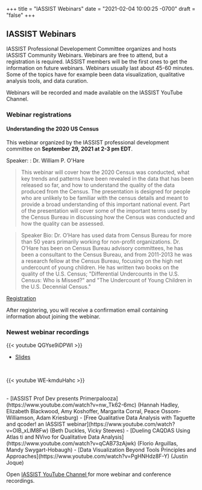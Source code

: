 +++
title = "IASSIST Webinars"
date = "2021-02-04 10:00:25 -0700"
draft = "false"
+++
## IASSIST Webinars

IASSIST Professional Developement Committee organizes and hosts IASSIST Community Webinars. Webinars are free to attend, but a registration is required. IASSIST members will be the first ones to get the information on future webinars. Webinars usually last about 45-60 minutes. Some of the topics have for example been data visualization, qualitative analysis tools, and data curation. 

Webinars will be recorded and made available on the IASSIST YouTube Channel.

### Webinar registrations

<!--No registrations open at the moment.-->


#### Understanding the 2020 US Census

This webinar organized by the IASSIST professional development committee on **September 29, 2021 at 2-3 pm EDT**. 

Speaker:
: Dr. William P. O'Hare

> This webinar will cover how the 2020 Census was conducted, what key trends and patterns have been revealed in the data that has been released so far, and how to understand the quality of the data produced from the Census. The presentation is designed for people who are unlikely to be familiar with the census details and meant to provide a broad understanding of this important national event. Part of the presentation will cover some of the important terms used by the Census Bureau in discussing how the Census was conducted and how the quality can be assessed.

> Speaker Bio: Dr. O’Hare has used data from Census Bureau for more than 50 years primarily working for non-profit organizations. Dr. O’Hare has been on Census Bureau advisory committees, he has been a consultant to the Census Bureau, and from 2011-2013 he was a research fellow at the Census Bureau, focusing on the high net undercount of young children. He has written two books on the quality of the U.S. Census; "Differential Undercounts in the U.S. Census: Who is Missed?" and "The Undercount of Young Children in the U.S. Decennial Census."

<a class="btn btn-template-main" href="https://myumi.ch/1p3AV" title="" >Registration <i class="fas fa-external-link-alt"></i></a>

After registering, you will receive a confirmation email containing information about joining the webinar.  


### Newest webinar recordings

{{< youtube QGYse9iDPWI >}}

- [Slides](https://t.co/b5wQXGVz9J "Webinar slides on Google Docs")

<br />

{{< youtube WE-kmduHahc >}}

<br />
- [IASSIST Prof Dev presents Primerpalooza](https://www.youtube.com/watch?v=nw_Tk62-6mc) (Hannah Hadley, Elizabeth Blackwood, Amy Koshoffer, Margarita Corral, Peace Ossom-Williamson, Adam Kriesburg)
- [Free Qualitative Data Analysis with Taguette and qcoder! an IASSIST webinar](https://www.youtube.com/watch?v=OIB_xLlM8Fw) (Beth Duckles, Vicky Steeves)
- [Dueling CAQDAS Using Atlas ti and NVivo for Qualitative Data Analysis](https://www.youtube.com/watch?v=qCAB73zAjwk) (Florio Arguillas, Mandy Swygart-Hobaugh)
- [Data Visualization Beyond Tools Principles and Approaches](https://www.youtube.com/watch?v=PgHNHdz8F-Y) (Justin Joque)

Open [IASSIST YouTube Channel <i class="fas fa-external-link-alt"></i>](https://www.youtube.com/channel/UC315efmsReDcFbWHpWBmb9g) for more webinar and conference recordings. <br /><br />
